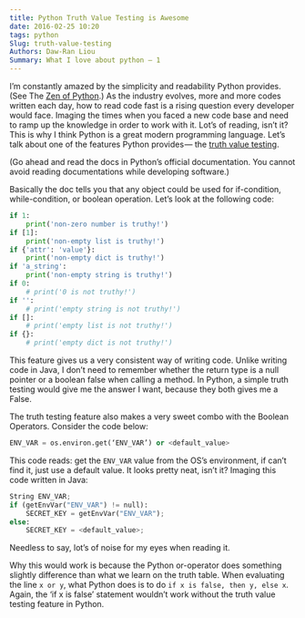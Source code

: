 ```yaml
---
title: Python Truth Value Testing is Awesome
date: 2016-02-25 10:20
tags: python
Slug: truth-value-testing
Authors: Daw-Ran Liou
Summary: What I love about python — 1
---
```


I’m constantly amazed by the simplicity and readability Python provides.
(See The [Zen of Python](https://www.python.org/dev/peps/pep-0020/).)
As the industry evolves, more and more codes written each day,
how to read code fast is a rising question every developer would face.
Imaging the times when you faced a new code base and need to ramp up the knowledge in
order to work with it. Lot’s of reading, isn’t it? This is why I think Python is a great
modern programming language. Let’s talk about one of the features Python provides —
the [truth value testing](https://docs.python.org/3.5/library/stdtypes.html#truth-value-testing).

(Go ahead and read the docs in Python’s official documentation.
You cannot avoid reading documentations while developing software.)

Basically the doc tells you that any object could be used for if-condition,
while-condition, or boolean operation. Let’s look at the following code:

```python
if 1:
    print('non-zero number is truthy!')
if [1]:
    print('non-empty list is truthy!')
if {'attr': 'value'}:
    print('non-empty dict is truthy!')
if 'a_string':
    print('non-empty string is truthy!')
if 0:
    # print('0 is not truthy!')
if '':
    # print('empty string is not truthy!')
if []:
    # print('empty list is not truthy!')
if {}:
    # print('empty dict is not truthy!')
```

This feature gives us a very consistent way of writing code. Unlike writing code in Java,
I don’t need to remember whether the return type is a null pointer or a boolean false when
calling a method. In Python, a simple truth testing would give me the answer I want,
because they both gives me a False.

The truth testing feature also makes a very sweet combo with the Boolean Operators. Consider the code below:

```python
ENV_VAR = os.environ.get(‘ENV_VAR’) or <default_value>
```

This code reads: get the `ENV_VAR` value from the OS’s environment, if can’t find it,
just use a default value. It looks pretty neat, isn’t it? Imaging this code written in Java:

```python
String ENV_VAR;
if (getEnvVar("ENV_VAR") != null):
    SECRET_KEY = getEnvVar("ENV_VAR");
else:
    SECRET_KEY = <default_value>;
```

Needless to say, lot’s of noise for my eyes when reading it.

Why this would work is because the Python or-operator does something slightly difference
than what we learn on the truth table. When evaluating the line `x or y`, what Python does is
to do `if x is false, then y, else x`. Again, the ‘if x is false’ statement wouldn’t work
without the truth value testing feature in Python.

